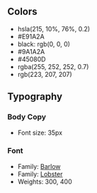 ## Colors

- hsla(215, 10%, 76%, 0.2)
- #E91A2A
- black: rgb(0, 0, 0)
- #9A1A2A
- #45080D
- rgba(255, 252, 252, 0.7)
- rgb(223, 207, 207)


## Typography

### Body Copy

- Font size: 35px

### Font

- Family: [Barlow](https://fonts.google.com/)
- Family: [Lobster](https://fonts.google.com/)
- Weights: 300, 400